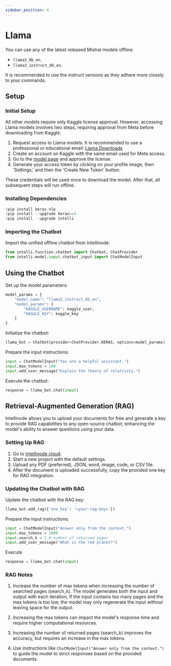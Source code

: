```yaml
---
sidebar_position: 4
---
```


# Llama
You can use any of the latest released Mistral models offline:
- `llama3_8b_en`.
- `llama3_instruct_8b_en`.

It is recommended to use the instruct versions as they adhere more closely to your commands.

## Setup

### Initial Setup

All other models require only Kaggle license approval. However, accessing Llama models involves two steps, requiring approval from Meta before downloading from Kaggle:

1. Request access to Llama models. It is recommended to use a professional or educational email: [Llama Downloads](https://llama.meta.com/llama-downloads/)
2. Create an account on Kaggle with the same email used for Meta access.
3. Go to the [model page](https://www.kaggle.com/models/keras/llama3) and approve the license.
4. Generate your access token by clicking on your profile image, then 'Settings,' and then the 'Create New Token' button.

These credentials will be used once to download the model. After that, all subsequent steps will run offline.

### Installing Dependencies
```python
!pip install keras-nlp
!pip install --upgrade keras>=3
!pip install --upgrade intelli
```

### Importing the Chatbot
Import the unified offline chatbot from Intellinode:
```python
from intelli.function.chatbot import Chatbot, ChatProvider
from intelli.model.input.chatbot_input import ChatModelInput
```

## Using the Chatbot

Set up the model parameters:
```python
model_params = {
    "model_name": "llama3_instruct_8b_en",
    "model_params": {
        "KAGGLE_USERNAME": kaggle_user,
        "KAGGLE_KEY": kaggle_key
    }
}
```

Initialize the chatbot:
```python
llama_bot = Chatbot(provider=ChatProvider.KERAS, options=model_params)
```

Prepare the input instructions:
```python
input = ChatModelInput("You are a helpful assistant.")
input.max_tokens = 100
input.add_user_message("Explain the theory of relativity.")
```

Execute the chatbot:
```python
response = llama_bot.chat(input)
```

## Retrieval-Augmented Generation (RAG)

Intellinode allows you to upload your documents for free and generate a key to provide RAG capabilities to any open-source chatbot, enhancing the model's ability to answer questions using your data.

### Setting Up RAG
1. Go to [Intellinode cloud](https://app.intellinode.ai/).
2. Start a new project with the default settings.
3. Upload any PDF (preferred), JSON, word, image, code, or CSV file.
4. After the document is uploaded successfully, copy the provided one key for RAG integration.

### Updating the Chatbot with RAG

Update the chatbot with the RAG key:
```python
llama_bot.add_rag({'one_key': '<your-rag-key>'})
```

Prepare the input instructions:

```python
input = ChatModelInput("Answer only from the context.")
input.max_tokens = 2000
input.search_k = 2 # number of returned pages
input.add_user_message("What is the red planet?")
```

Execute
```python
response = llama_bot.chat(input)
```

### RAG Notes
1. Increase the number of max tokens when increasing the number of searched pages (search_k). The model generates both the input and output with each iteration, If the input contains too many pages and the max tokens is too low, the model may only regenerate the input without leaving space for the output.

2. Increasing the max tokens can impact the model's response time and require higher computational resources.

3. Increasing the number of returned pages (search_k) improves the accuracy, but requires an increase in the max tokens.

4. Use instructions like `ChatModelInput("Answer only from the context.")` to guide the model to strict responses based on the provided documents.

